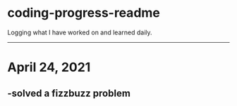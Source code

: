 # coding-progress-readme
Logging what I have worked on and learned daily.

-----------------------------------------------------------------------------------------------------------------------------------------------------------------------------------

# April 24, 2021
-solved a fizzbuzz problem
-
